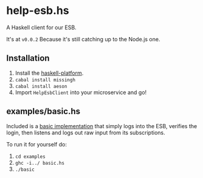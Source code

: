help-esb.hs
===========

A Haskell client for our ESB.

It's at `v0.0.2` Because it's still catching up to the Node.js one.

## Installation
1. Install the [haskell-platform](https://www.haskell.org/platform).
2. `cabal install missingh`
3. `cabal install aeson`
4. Import `HelpEsbClient` into your microservice and go!

## examples/basic.hs
Included is a [basic implementation](examples/basic.hs) that simply logs into the ESB, verifies the login,
then listens and logs out raw input from its subscriptions.

To run it for yourself do:

1. `cd examples`
2. `ghc -i../ basic.hs`
3. `./basic`
